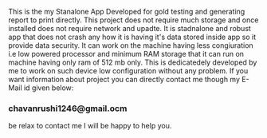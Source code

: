 This is the my Stanalone App Developed for gold testing and generating report to print directly.
This project does not require much storage and once installed does not require network and upadte.
It is stadnalone and robust app that does not crash any how it is having it's data stored inside app so it provide data security.
It can work on the machine having less congiuration i.e low powered processor and minimum RAM storage that it can run on machine having only ram of 512 mb only.
This is dedicatedely developed by me to work on such device low configuration without any problem.
If you want information about project you can directly contact me though my E-Mail id given below:
<h3>chavanrushi1246@gmail.ocm</h3>
be relax to contact me I will be happy to help you.
